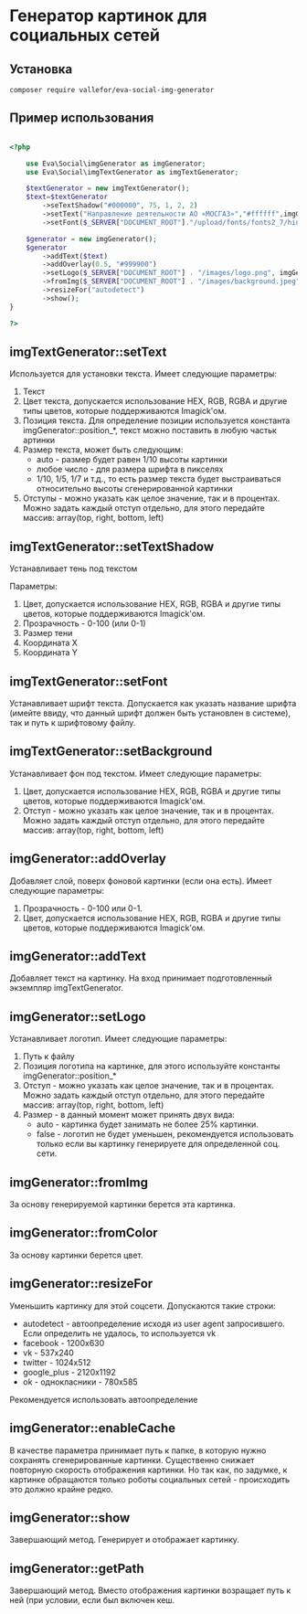 # Генератор картинок для социальных сетей

## Установка

`composer require vallefor/eva-social-img-generator`


## Пример использования

```php

<?php 

    use Eva\Social\imgGenerator as imgGenerator;
    use Eva\Social\imgTextGenerator as imgTextGenerator;

	$textGenerator = new imgTextGenerator();
	$text=$textGenerator
		->seTextShadow("#000000", 75, 1, 2, 2)
		->setText("Направление деятельности АО «МОСГАЗ»","#ffffff",imgGenerator::position_left_bottom,"auto",'5%')
		->setFont($_SERVER["DOCUMENT_ROOT"]."/upload/fonts/fonts2_7/hinted-PTF55F.ttf");

	$generator = new imgGenerator();
	$generator
		->addText($text)
		->addOverlay(0.5, "#999900")
		->setLogo($_SERVER["DOCUMENT_ROOT"] . "/images/logo.png", imgGenerator::position_left_top, "5%",'auto')
		->fromImg($_SERVER["DOCUMENT_ROOT"] . "/images/background.jpeg")
		->resizeFor("autodetect")
		->show();
}

?>
```

## imgTextGenerator::setText

Используется для установки текста. Имеет следующие параметры:

1. Текст
2. Цвет текста, допускается использование HEX, RGB, RGBA и другие типы цветов, которые поддерживаются Imagick'ом.
3. Позиция текста. Для определение позиции используется константа imgGenerator::position_*, текст можно поставить в любую частьк артинки
4. Размер текста, может быть следующим:
    * auto - размер будет равен 1/10 высоты картинки
    * любое число - для размера шрифта в пикселях
    * 1/10, 1/5, 1/7 и т.д., то есть размер текста будет выстраиваться относительно высоты сгенерированной картинки
5. Отступы - можно указать как целое значение, так и в процентах. Можно задать каждый отступ отдельно, для этого передайте массив: array(top, right, bottom, left)

## imgTextGenerator::setTextShadow

Устанавливает тень под текстом

Параметры:

1. Цвет, допускается использование HEX, RGB, RGBA и другие типы цветов, которые поддерживаются Imagick'ом.
2. Прозрачность - 0-100 (или 0-1)
3. Размер тени
4. Координата X
5. Координата Y

## imgTextGenerator::setFont

Устанавливает шрифт текста. Допускается как указать название шрифта (имейте ввиду, что данный шрифт должен быть установлен в системе), так и путь к шрифтовому файлу.

## imgTextGenerator::setBackground

Устанавливает фон под текстом. Имеет следующие параметры:
1. Цвет, допускается использование HEX, RGB, RGBA и другие типы цветов, которые поддерживаются Imagick'ом.
2. Отступ - можно указать как целое значение, так и в процентах. Можно задать каждый отступ отдельно, для этого передайте массив: array(top, right, bottom, left)

## imgGenerator::addOverlay

Добавляет слой, поверх фоновой картинки (если она есть). Имеет следующие параметры:

1. Прозрачность - 0-100 или 0-1.
2. Цвет, допускается использование HEX, RGB, RGBA и другие типы цветов, которые поддерживаются Imagick'ом.

## imgGenerator::addText

Добавляет текст на картинку. На вход принимает подготовленный экземпляр imgTextGenerator.

## imgGenerator::setLogo

Устанавливает логотип. Имеет следующие параметры:

1. Путь к файлу
2. Позиция логотипа на картинке, для этого используйте константы imgGenerator::position_*
3. Отступ - можно указать как целое значение, так и в процентах. Можно задать каждый отступ отдельно, для этого передайте массив: array(top, right, bottom, left)
4. Размер - в данный момент может принять двух вида:
    * auto - картинка будет занимать не более 25% картинки.
    * false - логотип не будет уменьшен, рекомендуется использовать только если вы картинку генерируете для определенной соц. сети.
    
## imgGenerator::fromImg

За основу генерируемой картинки берется эта картинка.


## imgGenerator::fromColor

За основу картинки берется цвет.

## imgGenerator::resizeFor

Уменьшить картинку для этой соцсети. Допускаются такие строки:

* autodetect - автоопределение исходя из user agent запросившего. Если определить не удалось, то используется vk
* facebook - 1200x630
* vk - 537x240
* twitter - 1024x512
* google_plus - 2120x1192
* ok - однокласники - 780x585

Рекомендуется использовать автоопределение

## imgGenerator::enableCache

В качестве параметра принимает путь к папке, в которую нужно сохранять сгенерированные картинки. Существенно снижает повторную скорость отображения картинки. Но так как, по задумке, к картинке обращаются только роботы социальных сетей - происходить это должно крайне редко.

## imgGenerator::show

Завершающий метод. Генерирует и отображает картинку.

## imgGenerator::getPath

Завершающий метод. Вместо отображения картинки возращает путь к ней (при условии, если был включен кеш.

